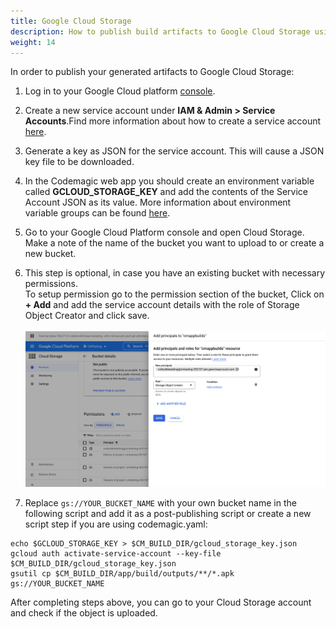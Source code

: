 ```yaml
---
title: Google Cloud Storage
description: How to publish build artifacts to Google Cloud Storage using codemagic.yaml
weight: 14
---
```


In order to publish your generated artifacts to Google Cloud Storage:

1. Log in to your Google Cloud platform [console](https://console.cloud.google.com/).

2. Create a new service account under **IAM & Admin > Service Accounts**.Find more information about how to create a service account [here](https://docs.codemagic.io/knowledge-base/google-services-authentication/#creating-a-service-account).

3. Generate a key as JSON for the service account. This will cause a JSON key file to be downloaded.

4. In the Codemagic web app you should create an environment variable called **GCLOUD_STORAGE_KEY** and add the contents of the Service Account JSON as its value. More information about environment variable groups can be found [here](https://docs.codemagic.io/variables/environment-variable-groups/).

5. Go to your Google Cloud Platform console and open Cloud Storage. Make a note of the name of the bucket you want to upload to or create a new bucket.

6. This step is optional, in case you have an existing bucket with necessary permissions.
   <br>To setup permission go to the permission section of the bucket, Click on **+ Add** and add the service account details with the role of Storage Object Creator and click save.<br><br>
   ![Google Cloud Storage Permission](../uploads/storage-object-creator-role.png)

7. Replace `gs://YOUR_BUCKET_NAME` with your own bucket name in the following script and add it as a post-publishing script or create a new script step if you are using codemagic.yaml:

```
echo $GCLOUD_STORAGE_KEY > $CM_BUILD_DIR/gcloud_storage_key.json
gcloud auth activate-service-account --key-file $CM_BUILD_DIR/gcloud_storage_key.json
gsutil cp $CM_BUILD_DIR/app/build/outputs/**/*.apk gs://YOUR_BUCKET_NAME
```

After completing steps above, you can go to your Cloud Storage account and check if the object is uploaded.
